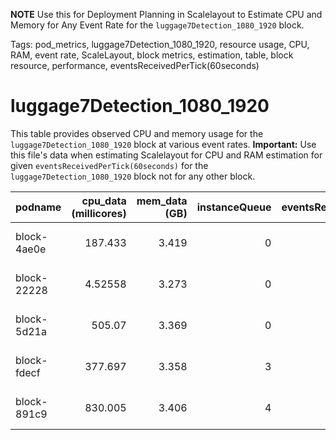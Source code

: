 **NOTE** Use this for Deployment Planning in Scalelayout to Estimate CPU and Memory for Any Event Rate for the `luggage7Detection_1080_1920` block.

Tags: pod_metrics, luggage7Detection_1080_1920, resource usage, CPU, RAM, event rate, ScaleLayout, block metrics, estimation, table, block resource, performance, eventsReceivedPerTick(60seconds)

# luggage7Detection_1080_1920

This table provides observed CPU and memory usage for the `luggage7Detection_1080_1920` block at various event rates.
**Important:**  Use this file's data when estimating Scalelayout for CPU and RAM estimation for given `eventsReceivedPerTick(60seconds)` for the `luggage7Detection_1080_1920` block not for any other block.


| podname     |   cpu_data (millicores) |   mem_data (GB) |   instanceQueue |   eventsReceivedPerTick(60seconds) | updateTime          |
|:------------|------------------------:|----------------:|----------------:|-----------------------------------:|:--------------------|
| block-4ae0e |               187.433   |           3.419 |               0 |                                185 | 2025-06-24 06:35:58 |
| block-22228 |                 4.52558 |           3.273 |               0 |                                  0 | 2025-06-24 06:36:13 |
| block-5d21a |               505.07    |           3.369 |               0 |                                375 | 2025-06-24 06:35:23 |
| block-fdecf |               377.697   |           3.358 |               3 |                                357 | 2025-06-24 06:36:00 |
| block-891c9 |               830.005   |           3.406 |               4 |                                833 | 2025-06-24 06:36:19 |

